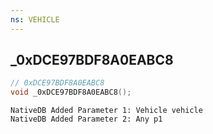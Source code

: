 ```yaml
---
ns: VEHICLE
---
```

## _0xDCE97BDF8A0EABC8

```c
// 0xDCE97BDF8A0EABC8
void _0xDCE97BDF8A0EABC8();
```

```
NativeDB Added Parameter 1: Vehicle vehicle
NativeDB Added Parameter 2: Any p1
```

